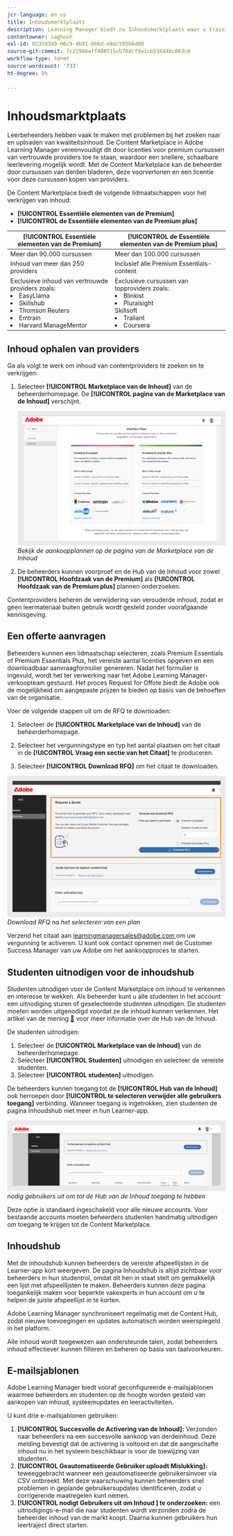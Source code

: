```yaml
---
jcr-language: en_us
title: Inhoudsmarktplaats
description: Learning Manager biedt nu Inhoudsmarktplaats waar u trainingen kunt ontdekken en kopen. Verken meer dan 70.000 cursussen over een breed scala aan onderwerpen, beschikbaar in meerdere formaten. Kies uit beheerde afspeellijsten die zijn gericht op een enorme verscheidenheid aan rollen en vervul uw behoeftes voor leren en het verbeteren van uw vaardigheden.
contentowner: saghosh
exl-id: 023593d9-06c9-4b91-bbbd-e8ec595b6d60
source-git-commit: 7c21986eff480f15cb788cf9a1cb51644bc083c8
workflow-type: tm+mt
source-wordcount: '733'
ht-degree: 9%

---
```


# Inhoudsmarktplaats

Leerbeheerders hebben vaak te maken met problemen bij het zoeken naar en uploaden van kwaliteitsinhoud. De Content Marketplace in Adobe Learning Manager vereenvoudigt dit door licenties voor premium cursussen van vertrouwde providers toe te staan, waardoor een snellere, schaalbare leerlevering mogelijk wordt. Met de Content Marketplace kan de beheerder door cursussen van derden bladeren, deze voorvertonen en een licentie voor deze cursussen kopen van providers.

De Content Marketplace biedt de volgende lidmaatschappen voor het verkrijgen van inhoud:

* **[!UICONTROL Essentiële elementen van de Premium]**
* **[!UICONTROL de Essentiële elementen van de Premium plus]**

| **[!UICONTROL Essentiële elementen van de Premium]** | **[!UICONTROL de Essentiële elementen van de Premium plus]** |
|---|---|
| Meer dan 90.000 cursussen | Meer dan 100.000 cursussen |
| Inhoud van meer dan 250 providers | Inclusief alle Premium Essentials-content |
| Exclusieve inhoud van vertrouwde providers zoals:<li>EasyLlama</li><li>Skillshub</li><li>Thomson Reuters</li><li>Emtrain</li><li>Harvard ManageMentor</li> | Exclusieve cursussen van topproviders zoals: <li>Blinkist</li><li>Pluralsight</li>Skillsoft</li><li>Traliant</li><li>Coursera</li> |

<!--**[!UICONTROL Premium Essentials]**:
A cost-effective solution designed to enhance employee engagement. 

* Access to over 90,000 courses
* Content from more than 250 providers
* Focus on compliance and skill improvement
* Exclusive content from trusted providers such as:
   * EasyLlama
   * Skillshub
   * Thomson Reuters
   * Emtrain
   * Harvard ManageMentor

**[!UICONTROL Premium Essentials Plus]**:

* Access to more than 100,000 courses
* Includes all Premium Essentials content
* Exclusive courses from top providers like:
   * Blinkist
   * Pluralsight
   * Skillsoft
   * Traliant
   * Coursera

Select the plan that best meets your organization's learning goals and budget.-->

## Inhoud ophalen van providers

Ga als volgt te werk om inhoud van contentproviders te zoeken en te verkrijgen:

1. Selecteer **[!UICONTROL Marketplace van de Inhoud]** van de beheerderhomepage. De **[!UICONTROL pagina van de Marketplace van de Inhoud]** verschijnt.

   ![](assets/purchase-plans.png)
   _Bekijk de aankoopplannen op de pagina van de Marketplace van de Inhoud_

2. De beheerders kunnen voorproef en de Hub van de Inhoud voor zowel **[!UICONTROL Hoofdzaak van de Premium]** als **[!UICONTROL Hoofdzaak van de Premium plus]** plannen onderzoeken.

Contentproviders beheren de verwijdering van verouderde inhoud, zodat er geen leermateriaal buiten gebruik wordt gesteld zonder voorafgaande kennisgeving.

<!--Learning Manager now offers Content Marketplace for you to explore and purchase trainings. Explore 70,000+ courses that cover a wide range of topics, available in multiple formats. Choose from curated playlists that cater to a vast variety of roles and meet your learning and upskilling needs.

In the Administrator app, there is a new option **[!UICONTROL Content Marketplace]**, which you'll find on the left panel.

Users can purchase from curated playlists covering various topics or purchase the entire catalog. 

On the page, you can see two tiles, Enterprise Training and Creative Cloud Training. The first tile launches the marketplace, using which you can acquire courses for your learners. The latter launches the content catalog.

The Enterprise Training page in the Administrator app enables you to invite users and download the Express Interest report, and also purchase the entire catalog or curated playlist.-->

## Een offerte aanvragen

Beheerders kunnen een lidmaatschap selecteren, zoals Premium Essentials of Premium Essentials Plus, het vereiste aantal licenties opgeven en een downloadbaar aanvraagformulier genereren. Nadat het formulier is ingevuld, wordt het ter verwerking naar het Adobe Learning Manager-verkoopteam gestuurd. Het proces Request for Offote biedt de Adobe ook de mogelijkheid om aangepaste prijzen te bieden op basis van de behoeften van de organisatie.

Voer de volgende stappen uit om de RFQ te downloaden:

1. Selecteer de **[!UICONTROL Marketplace van de Inhoud]** van de beheerderhomepage.

2. Selecteer het vergunningstype en typ het aantal plaatsen om het citaat in de **[!UICONTROL Vraag een sectie van het Citaat]** te produceren.

3. Selecteer **[!UICONTROL Download RFQ]** om het citaat te downloaden.

![](assets/purchase-plans-go1.png)
_Download RFQ na het selecteren van een plan_

Verzend het citaat aan [ learningmanagersales@adobe.com ](mailto:learningmanagersales@adobe.com) om uw vergunning te activeren. U kunt ook contact opnemen met de Customer Success Manager van uw Adobe om het aankoopproces te starten.

## Studenten uitnodigen voor de inhoudshub

Studenten uitnodigen voor de Content Marketplace om inhoud te verkennen en interesse te wekken. Als beheerder kunt u alle studenten in het account een uitnodiging sturen of geselecteerde studenten uitnodigen. De studenten moeten worden uitgenodigd voordat ze de inhoud kunnen verkennen. Het artikel van de mening [&#128279;](/help/migrated/administrators/feature-summary/content-marketplace.md#content-hub) voor meer informatie over de Hub van de Inhoud.

De studenten uitnodigen:

1. Selecteer de **[!UICONTROL Marketplace van de Inhoud]** van de beheerderhomepage.
2. Selecteer **[!UICONTROL Studenten]** uitnodigen en selecteer de vereiste studenten.
3. Selecteer **[!UICONTROL studenten]** uitnodigen.

De beheerders kunnen toegang tot de **[!UICONTROL Hub van de Inhoud]** ook herroepen door **[!UICONTROL te selecteren verwijder alle gebruikers toegang]** verbinding. Wanneer toegang is ingetrokken, zien studenten de pagina Inhoudshub niet meer in hun Learner-app.

![](assets/invite-users.png)
_nodig gebruikers uit om tot de Hub van de Inhoud toegang te hebben_

Deze optie is standaard ingeschakeld voor alle nieuwe accounts. Voor bestaande accounts moeten beheerders studenten handmatig uitnodigen om toegang te krijgen tot de Content Marketplace.

<!--## Purchase

You get unlimited access to the entire library of courses. Click the **[!UICONTROL Purchase]** button to download a Purchase Request form.

![](assets/purchase-request.png)

*Enter the number of seats to purchase*

Specify the number of seats for which you want to purchase the courses for. Download the purchase request form and then send the form to the sales team of Learning Manager.

The team will then validate the information and then generate a key, which will be provided to you. This is the activation key using which you'll grant access to your users to the content offering.

After the key is generated by the CSAM team, the Administrator can use the key to import the courses, and migrate the courses into the existing catalog or the new catalog.

During migration of courses, the status displays as **[!UICONTROL Importing Courses]**. Once the migration completes, the Administrator gets a notification that migration is complete and successful.

The **[!UICONTROL Licenses]** section then displays all the licenses that are acquired for the account.

The Administrator can see the links of the purchased catalogs in the Catalog Overview page.

Once the courses are added to the catalog, the Administrator can then grant access to the trainings to various user or user groups.

![](assets/licenses.png)

*Grant access to training to users and user groups*-->

<!--## Express interest report

When a learner clicks Express interest to Catalog in the Learner app, the interest is recorded in an Express interest report. The Administrator can download the report. The report (csv) contains the following fields:

* Name of the catalog
* Number of users expressing interest
* Email of the user expressing interest-->

## Inhoudshub

Met de inhoudshub kunnen beheerders de vereiste afspeellijsten in de Learner-app kort weergeven. De pagina Inhoudshub is altijd zichtbaar voor beheerders in hun studentrol, omdat dit hen in staat stelt om gemakkelijk een lijst met afspeellijsten te maken. Beheerders kunnen deze pagina toegankelijk maken voor beperkte vakexperts in hun account om u te helpen de juiste afspeellijst in te korten.

Adobe Learning Manager synchroniseert regelmatig met de Content Hub, zodat nieuwe toevoegingen en updates automatisch worden weerspiegeld in het platform.

Alle inhoud wordt toegewezen aan ondersteunde talen, zodat beheerders inhoud effectiever kunnen filteren en beheren op basis van taalvoorkeuren.

## E-mailsjablonen

Adobe Learning Manager biedt vooraf geconfigureerde e-mailsjablonen waarmee beheerders en studenten op de hoogte worden gesteld van aankopen van inhoud, systeemupdates en leeractiviteiten.

U kunt drie e-mailsjablonen gebruiken:

1. **[!UICONTROL Succesvolle de Activering van de Inhoud &#x200B;]:** Verzonden naar beheerders na een succesvolle aankoop van derdeinhoud. Deze melding bevestigt dat de activering is voltooid en dat de aangeschafte inhoud nu in het systeem beschikbaar is voor de toewijzing van studenten.
2. **[!UICONTROL Geautomatiseerde Gebruiker uploadt Mislukking &#x200B;]:** teweeggebracht wanneer een geautomatiseerde gebruikersinvoer via CSV ontbreekt. Met deze waarschuwing kunnen beheerders snel problemen in geplande gebruikersupdates identificeren, zodat u corrigerende maatregelen kunt nemen.
3. **[!UICONTROL nodigt Gebruikers uit om Inhoud &#x200B;] te onderzoeken:** een uitnodigings-e-mail die naar studenten wordt verzonden zodra de beheerder inhoud van de markt koopt. Daarna kunnen gebruikers hun leertraject direct starten.

<!--Purchased courses cannot be added in recurring certificates.
Purchased courses cannot be shared to peer accounts.
Purchased courses can be consumed by all users who get access to it. Configure the catalog visibility to restrict the visibility of purchased courses to limited users.
Purchased courses cannot be consumed once the activation key expires. Please purchase/activate another key to allow consumption.-->

<!--## Content Hub in Content Marketplace

Content Hub allows Administrators and Subject Matter Experts (SMEs) to shortlist required playlists from learner app. Once shortlisted, Admins can download the Purchase Request Form and share it with the Adobe Sales agent.

An Admin can invite SMEs to shortlist the playlist which they are interested in. 

![](assets/content-hub.png)

*Launch Content Hub from the marketplace*

Content Hub is available in Learner role for all Administrators. Administrators allow SMEs to shortlist the playlist which they are interested in purchasing.

The Content Hub page is visible to Administrators in their learner role all the time as it allows them to shortlist playlists easily. To help you in shortlisting the right playlist, Admins can make this page accessible to limited Subject matter experts in their account. Just visit the Enterprise Training page on Admin side and take steps to provide access.  

![](assets/content-hub-resources.png)

*View resources in the Content hub*

Learning Manager also enables Administrators to download a shortlisted playlist and share it with Adobe Sales team. Before downloading the shortlist, visit the Content Hub and shortlist a playlist by adding a playlist to your library. 

Then as Administrator, click **[!UICONTROL Content Marketplace]** > **[!UICONTROL Enterprise Training]** > **[!UICONTROL Purchase section]** > **[!UICONTROL Curated Playlists]**. Click the **[!UICONTROL Purchase]** button to download the Purchase request form which contains the details of your shortlisted playlist.

![](assets/download-purchase-request.png)

*Download the Purchase Request form*

The courses and Playlist which you see in the Content Hub are the same as what you see in the Content Marketplace. Content Hub simply provides an ability for Administrators and limited SMEs to shortlist playlist easily for purchase.-->
